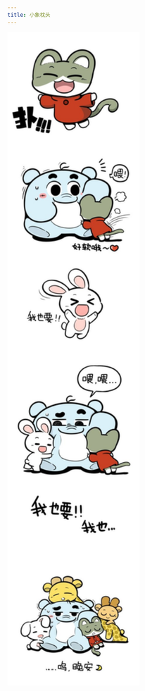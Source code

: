 ```yaml
---
title: 小象枕头
---
```


<p class="text-center">
    <img src="/images/dada/2014/elephant_wangan.jpg" width="300px"/>
</p>
